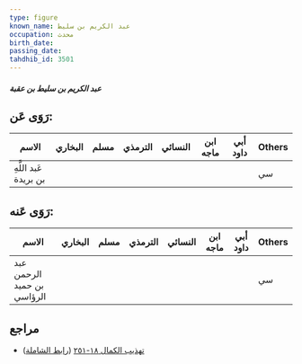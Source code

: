 ```yaml
---
type: figure
known_name: عبد الكريم بن سليط
occupation: محدث
birth_date:
passing_date:
tahdhib_id: 3501
---
```

##### عبد الكريم بن سليط بن عقبة

## رَوَى عَن:
| الاسم                 | البخاري | مسلم | الترمذي | النسائي | ابن ماجه | أبي داود | Others |
| --------------------- | ------- | ---- | ------- | ------- | -------- | -------- | ------ |
| عَبد اللَّهِ بن بريدة |         |      |         |         |          |          | سي     |
## رَوَى عَنه:
| الاسم                      | البخاري | مسلم | الترمذي | النسائي | ابن ماجه | أبي داود | Others |
| -------------------------- | ------- | ---- | ------- | ------- | -------- | -------- | ------ |
| عبد الرحمن بن حميد الرؤاسي |         |      |         |         |          |          | سي     |
## مراجع
- [تهذيب الكمال ١٨-٢٥١](obsidian://open?vault=Tahdhib-al-Kamal&file=Figures/٣٥٠١-عبد%20الكريم%20بن%20سليط%20بن%20عقبة) ([رابط الشاملة](https://shamela.ws/book/3722/9284))